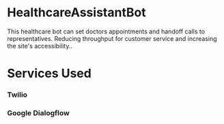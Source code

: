 # HealthcareAssistantBot
This healthcare bot can set doctors appointments and handoff calls to representatives. Reducing throughput for customer service and increasing the site's accessibility..

<h1>Services Used</h1>
<h3>Twilio</h3>
<h3>Google Dialogflow</h3>

